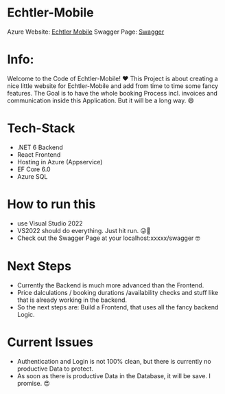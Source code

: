 # Echtler-Mobile
Azure Website: [Echtler Mobile](https://echtler-mobile.de)
Swagger Page:  [Swagger](https://echtler-mobile.de/swagger)

# Info:
Welcome to the Code of Echtler-Mobile! ❤
This Project is about creating a nice little website for Echtler-Mobile and add from time to time some fancy features. 
The Goal is to have the whole booking Process incl. invoices and communication inside this Application. But it will be a long way. 😄

# Tech-Stack
  - .NET 6 Backend
  - React Frontend
  - Hosting in Azure (Appservice)
  - EF Core 6.0 
  - Azure SQL

# How to run this
  - use Visual Studio 2022
  - VS2022 should do everything. Just hit run. 😜🤑
  - Check out the Swagger Page at your localhost:xxxxx/swagger 🤓

# Next Steps
  - Currently the Backend is much more advanced than the Frontend. 
  - Price dalculations / booking durations /availability checks and stuff like that is already working in the backend.
  - So the next steps are: Build a Frontend, that uses all the fancy backend Logic. 

# Current Issues
  - Authentication and Login is not 100% clean, but there is currently no productive Data to protect.
  - As soon as there is productive Data in the Database, it will be save. I promise. 😍
